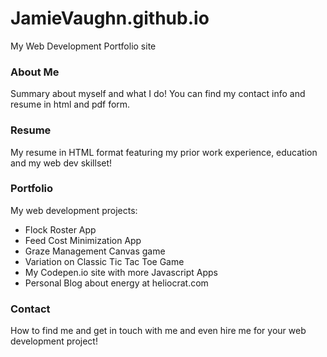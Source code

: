 # JamieVaughn.github.io
My Web Development Portfolio site


### About Me  
Summary about myself and what I do! You can find my contact info and resume in html and pdf form.

### Resume
My resume in HTML format featuring my prior work experience, education and my web dev skillset!

### Portfolio
My web development projects:
* Flock Roster App
* Feed Cost Minimization App
* Graze Management Canvas game
* Variation on Classic Tic Tac Toe Game
* My Codepen.io site with more Javascript Apps
* Personal Blog about energy at heliocrat.com

### Contact
How to find me and get in touch with me and even hire me for your web development project!
